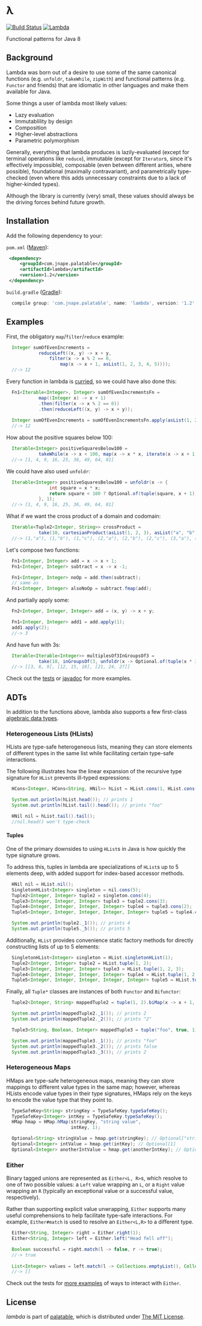 λ
======
[![Build Status](https://travis-ci.org/palatable/lambda.svg)](https://travis-ci.org/palatable/lambda)
[![Lambda](https://img.shields.io/maven-central/v/com.jnape.palatable/lambda.svg?maxAge=2592000)](http://search.maven.org/#search%7Cga%7C1%7Ccom.jnape.palatable.lambda)

Functional patterns for Java 8

Background
----------

Lambda was born out of a desire to use some of the same canonical functions (e.g. `unfoldr`, `takeWhile`, `zipWith`) and functional patterns (e.g. `Functor` and friends) that are idiomatic in other languages and make them available for Java.

Some things a user of lambda most likely values:

- Lazy evaluation
- Immutablility by design
- Composition
- Higher-level abstractions
- Parametric polymorphism

Generally, everything that lambda produces is lazily-evaluated (except for terminal operations like `reduce`), immutable (except for `Iterator`s, since it's effectively impossible), composable (even between different arities, where possible), foundational (maximally contravariant), and parametrically type-checked (even where this adds unnecessary constraints due to a lack of higher-kinded types).

Although the library is currently (very) small, these values should always be the driving forces behind future growth.

Installation
------------

Add the following dependency to your:
 
`pom.xml` ([Maven](https://maven.apache.org/guides/introduction/introduction-to-dependency-mechanism.html)):
 
```xml
 <dependency>
     <groupId>com.jnape.palatable</groupId>
     <artifactId>lambda</artifactId>
     <version>1.2</version>
 </dependency>
```
 
`build.gradle` ([Gradle](https://docs.gradle.org/current/userguide/dependency_management.html)):
 
```gradle
  compile group: 'com.jnape.palatable', name: 'lambda', version: '1.2'
```
  

Examples
--------

First, the obligatory `map`/`filter`/`reduce` example:
```Java
  Integer sumOfEvenIncrements =
            reduceLeft((x, y) -> x + y,
                filter(x -> x % 2 == 0,
                    map(x -> x + 1, asList(1, 2, 3, 4, 5))));
  //-> 12
```

Every function in lambda is [curried](https://www.wikiwand.com/en/Currying), so we could have also done this:
```Java
  Fn1<Iterable<Integer>, Integer> sumOfEvenIncrementsFn =
            map((Integer x) -> x + 1)
            .then(filter(x -> x % 2 == 0))
            .then(reduceLeft((x, y) -> x + y));
  
  Integer sumOfEvenIncrements = sumOfEvenIncrementsFn.apply(asList(1, 2, 3, 4, 5));
  //-> 12
```

How about the positive squares below 100:

```Java
  Iterable<Integer> positiveSquaresBelow100 =
            takeWhile(x -> x < 100, map(x -> x * x, iterate(x -> x + 1, 1)));
  //-> [1, 4, 9, 16, 25, 36, 49, 64, 81]
```

We could have also used `unfoldr`:

```Java
  Iterable<Integer> positiveSquaresBelow100 = unfoldr(x -> {
                int square = x * x;
                return square < 100 ? Optional.of(tuple(square, x + 1)) : Optional.empty();
            }, 1);
  //-> [1, 4, 9, 16, 25, 36, 49, 64, 81]
```

What if we want the cross product of a domain and codomain:

```Java
  Iterable<Tuple2<Integer, String>> crossProduct =
            take(10, cartesianProduct(asList(1, 2, 3), asList("a", "b", "c")));
  //-> (1,"a"), (1,"b"), (1,"c"), (2,"a"), (2,"b"), (2,"c"), (3,"a"), (3,"b"), (3,"c")
```

Let's compose two functions:

```Java
  Fn1<Integer, Integer> add = x -> x + 1;
  Fn1<Integer, Integer> subtract = x -> x -1;

  Fn1<Integer, Integer> noOp = add.then(subtract);
  // same as
  Fn1<Integer, Integer> alsoNoOp = subtract.fmap(add);
```

And partially apply some:

```Java
  Fn2<Integer, Integer, Integer> add = (x, y) -> x + y;

  Fn1<Integer, Integer> add1 = add.apply(1);
  add1.apply(2);
  //-> 3
```

And have fun with 3s:

```Java
  Iterable<Iterable<Integer>> multiplesOf3InGroupsOf3 =
            take(10, inGroupsOf(3, unfoldr(x -> Optional.of(tuple(x * 3, x + 1)), 1)));
  //-> [[3, 6, 9], [12, 15, 18], [21, 24, 27]]
```

Check out the [tests](https://github.com/palatable/lambda/tree/master/src/test/java/com/jnape/palatable/lambda/functions/builtin) or [javadoc](http://palatable.github.io/lambda/javadoc/) for more examples.

ADTs
----

In addition to the functions above, lambda also supports a few first-class [algebraic data types](https://www.wikiwand.com/en/Algebraic_data_type).

### Heterogeneous Lists (HLists)

HLists are type-safe heterogeneous lists, meaning they can store elements of different types in the same list while facilitating certain type-safe interactions.

The following illustrates how the linear expansion of the recursive type signature for `HList` prevents ill-typed expressions:

```Java
  HCons<Integer, HCons<String, HNil>> hList = HList.cons(1, HList.cons("foo", HList.nil()));

  System.out.println(hList.head()); // prints 1
  System.out.println(hList.tail().head()); // prints "foo"

  HNil nil = hList.tail().tail();
  //nil.head() won't type-check
```

#### Tuples

One of the primary downsides to using `HList`s in Java is how quickly the type signature grows.

To address this, tuples in lambda are specializations of `HList`s up to 5 elements deep, with added support for index-based accessor methods.

```Java
  HNil nil = HList.nil();
  SingletonHList<Integer> singleton = nil.cons(5);
  Tuple2<Integer, Integer> tuple2 = singleton.cons(4);
  Tuple3<Integer, Integer, Integer> tuple3 = tuple2.cons(3);
  Tuple4<Integer, Integer, Integer, Integer> tuple4 = tuple3.cons(2);
  Tuple5<Integer, Integer, Integer, Integer, Integer> tuple5 = tuple4.cons(1);

  System.out.println(tuple2._1()); // prints 4
  System.out.println(tuple5._5()); // prints 5
```

Additionally, `HList` provides convenience static factory methods for directly constructing lists of up to 5 elements:

```Java
  SingletonHList<Integer> singleton = HList.singletonHList(1);
  Tuple2<Integer, Integer> tuple2 = HList.tuple(1, 2);
  Tuple3<Integer, Integer, Integer> tuple3 = HList.tuple(1, 2, 3);
  Tuple4<Integer, Integer, Integer, Integer> tuple4 = HList.tuple(1, 2, 3, 4);
  Tuple5<Integer, Integer, Integer, Integer, Integer> tuple5 = HList.tuple(1, 2, 3, 4, 5);
```

Finally, all `Tuple*` classes are instances of both `Functor` and `Bifunctor`:

```Java
  Tuple2<Integer, String> mappedTuple2 = tuple(1, 2).biMap(x -> x + 1, Object::toString);

  System.out.println(mappedTuple2._1()); // prints 2
  System.out.println(mappedTuple2._2()); // prints "2"

  Tuple3<String, Boolean, Integer> mappedTuple3 = tuple("foo", true, 1).biMap(x -> !x, x -> x + 1);

  System.out.println(mappedTuple3._1()); // prints "foo"
  System.out.println(mappedTuple3._2()); // prints false
  System.out.println(mappedTuple3._3()); // prints 2
```

### Heterogeneous Maps

HMaps are type-safe heterogeneous maps, meaning they can store mappings to different value types in the same map; however, whereas HLists encode value types in their type signatures, HMaps rely on the keys to encode the value type that they point to. 

```Java
  TypeSafeKey<String> stringKey = TypeSafeKey.typeSafeKey();
  TypeSafeKey<Integer> intKey = TypeSafeKey.typeSafeKey();
  HMap hmap = HMap.hMap(stringKey, "string value",
                        intKey, 1);

  Optional<String> stringValue = hmap.get(stringKey); // Optional["string value"]
  Optional<Integer> intValue = hmap.get(intKey); // Optional[1]
  Optional<Integer> anotherIntValue = hmap.get(anotherIntKey); // Optional.empty
```    

### Either

Binary tagged unions are represented as `Either<L, R>`s, which resolve to one of two possible values: a `Left` value wrapping an `L`, or a `Right` value wrapping an `R` (typically an exceptional value or a successful value, respectively).

Rather than supporting explicit value unwrapping, `Either` supports many useful comprehensions to help facilitate type-safe interactions. For example, `Either#match` is used to resolve an `Either<L,R>` to a different type.    

```Java
  Either<String, Integer> right = Either.right(1);
  Either<String, Integer> left = Either.left("Head fell off");

  Boolean successful = right.match(l -> false, r -> true);
  //-> true
  
  List<Integer> values = left.match(l -> Collections.emptyList(), Collections::singletonList);
  //-> [] 
```

Check out the tests for [more examples](https://github.com/palatable/lambda/blob/master/src/test/java/com/jnape/palatable/lambda/adt/EitherTest.java) of ways to interact with `Either`.

License
-------

_lambda_ is part of [palatable](http://www.github.com/palatable), which is distributed under [The MIT License](http://choosealicense.com/licenses/mit/).
